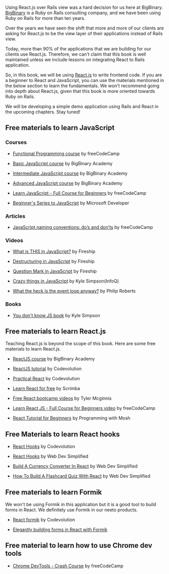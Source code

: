 Using React.js over Rails view was a hard decision for us here at BigBinary.
[BigBinary](https://bigbinary.com) is a Ruby on Rails consulting company, and we
have been using Ruby on Rails for more than ten years.

Over the years we have seen the shift that more and more of our clients are
asking for React.js to be the view layer of their applications instead of Rails
view.

Today, more than 90% of the applications that we are building for our clients
use React.js. Therefore, we can't claim that this book is well maintained unless
we include lessons on integrating React to Rails application.

So, in this book, we will be using [React.js](https://reactjs.org/) to write
frontend code. If you are a beginner to React and JavaScript, you can use the
materials mentioned in the below section to learn the fundamentals. We won't
recommend going into depth about React.js, given that this book is more oriented
towards Ruby on Rails.

We will be developing a simple demo application using Rails and React in the
upcoming chapters. Stay tuned!

## Free materials to learn JavaScript

### Courses

- [Functional Programming course](https://www.freecodecamp.org/learn/javascript-algorithms-and-data-structures/#functional-programming)
  by freeCodeCamp

- [Basic JavaScript course](https://courses.bigbinaryacademy.com/learn-basic-javascript/)
  by BigBinary Academy

- [Intermediate JavaScript course](https://courses.bigbinaryacademy.com/learn-intermediate-javascript/)
  by BigBinary Academy

- [Advanced JavaScript course](https://courses.bigbinaryacademy.com/learn-advanced-javascript/)
  by BigBinary Academy

- [Learn JavaScript - Full Course for Beginners](https://www.youtube.com/watch?v=PkZNo7MFNFg)
  by freeCodeCamp

- [Beginner's Series to JavaScript](https://youtube.com/playlist?list=PLlrxD0HtieHhW0NCG7M536uHGOtJ95Ut2)
  by Microsoft Developer

### Articles

- [JavaScript naming conventions: do’s and don’ts](https://www.freecodecamp.org/news/javascript-naming-conventions-dos-and-don-ts-99c0e2fdd78a/)
  by freeCodeCamp

### Videos

- [What is THIS in JavaScript?](https://youtu.be/YOlr79NaAtQ) by Fireship

- [Destructuring in JavaScript](https://youtu.be/UgEaJBz3bjY) by Fireship

- [Question Mark in JavaScript](https://youtu.be/O0gmXbN7lVE) by Fireship

- [Crazy things in JavaScript](https://youtu.be/2pL28CcEijU) by Kyle
  Simpson(InfoQ)

- [What the heck is the event loop anyway?](https://www.youtube.com/watch?v=8aGhZQkoFbQ)
  by Philip Roberts

### Books

- [You don't know JS book](https://github.com/getify/You-Dont-Know-JS) by Kyle
  Simpson

## Free materials to learn React.js

Teaching React.js is beyond the scope of this book. Here are some free materials
to learn React.js.

- [ReactJS course](https://courses.bigbinaryacademy.com/learn-react/) by BigBinary
  Academy

- [ReactJS tutorial](https://www.youtube.com/watch?v=QFaFIcGhPoM&list=PLC3y8-rFHvwgg3vaYJgHGnModB54rxOk3)
  by Codevolution

- [Practical React](https://www.youtube.com/watch?v=LZhwNGpiTEI&list=PLC3y8-rFHvwhAh1ypBvcZLDO6I7QTY5CM)
  by Codevolution

- [Learn React for free](https://scrimba.com/g/glearnreact) by Scrimba

- [Free React bootcamp videos](https://tylermcginnis.com/free-react-bootcamp/)
  by Tyler Mcginnis

- [Learn React JS - Full Course for Beginners video](https://www.youtube.com/watch?v=DLX62G4lc44)
  by freeCodeCamp

- [React Tutorial for Beginners](https://www.youtube.com/watch?v=Ke90Tje7VS0) by
  Programming with Mosh

## Free Materials to learn React hooks

- [React Hooks](https://www.youtube.com/watch?v=cF2lQ_gZeA8&list=PLC3y8-rFHvwisvxhZ135pogtX7_Oe3Q3A)
  by Codevolution

- [React Hooks](https://www.youtube.com/watch?v=O6P86uwfdR0&list=PLZlA0Gpn_vH8EtggFGERCwMY5u5hOjf-h)
  by Web Dev Simplified

- [Build A Currency Converter In React](https://www.youtube.com/watch?v=XN5elYWiSuw)
  by Web Dev Simplified

- [How To Build A Flashcard Quiz With React](https://www.youtube.com/watch?v=hEtZ040fsD8)
  by Web Dev Simplified

## Free materials to learn Formik

We won't be using Formik in this application but it is a good tool to build
forms in React. We definitely use Formik in our neeto products.

- [React formik](https://www.youtube.com/watch?v=a94FOvaBomQ&list=PLC3y8-rFHvwiPmFbtzEWjESkqBVDbdgGu)
  by Codevolution

- [Elegantly building forms in React with Formik](https://www.youtube.com/watch?v=xdrkB3VF28A)

## Free material to learn how to use Chrome dev tools

- [Chrome DevTools - Crash Course](https://www.youtube.com/watch?v=gTVpBbFWry8)
  by freeCodeCamp
